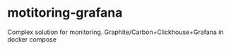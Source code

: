 # motitoring-grafana
Complex solution for monitoring. Graphite/Carbon+Clickhouse+Grafana in docker compose
